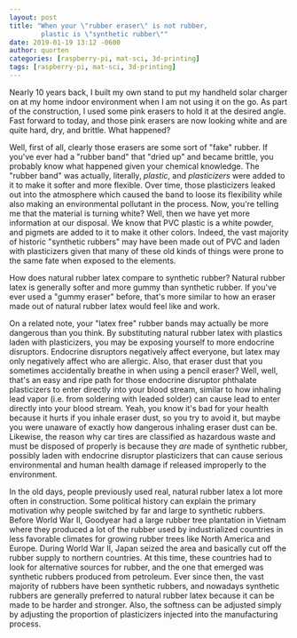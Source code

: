 ```yaml
---
layout: post
title: "When your \"rubber eraser\" is not rubber,
        plastic is \"synthetic rubber\""
date: 2019-01-19 13:12 -0600
author: quorten
categories: [raspberry-pi, mat-sci, 3d-printing]
tags: [raspberry-pi, mat-sci, 3d-printing]
---
```


Nearly 10 years back, I built my own stand to put my handheld solar
charger on at my home indoor environment when I am not using it on the
go.  As part of the construction, I used some pink erasers to hold it
at the desired angle.  Fast forward to today, and those pink erasers
are now looking white and are quite hard, dry, and brittle.  What
happened?

Well, first of all, clearly those erasers are some sort of "fake"
rubber.  If you've ever had a "rubber band" that "dried up" and became
brittle, you probably know what happened given your chemical
knowledge.  The "rubber band" was actually, literally, _plastic_, and
_plasticizers_ were added to it to make it softer and more flexible.
Over time, those plasticizers leaked out into the atmosphere which
caused the band to loose its flexibility while also making an
environmental pollutant in the process.  Now, you're telling me that
the material is turning white?  Well, then we have yet more
information at our disposal.  We know that PVC plastic is a white
powder, and pigmets are added to it to make it other colors.  Indeed,
the vast majority of historic "synthetic rubbers" may have been made
out of PVC and laden with plasticizers given that many of these old
kinds of things were prone to the same fate when exposed to the
elements.

How does natural rubber latex compare to synthetic rubber?  Natural
rubber latex is generally softer and more gummy than synthetic rubber.
If you've ever used a "gummy eraser" before, that's more similar to
how an eraser made out of natural rubber latex would feel like and
work.

<!-- more -->

On a related note, your "latex free" rubber bands may actually be more
dangerous than you think.  By substituting natural rubber latex with
plastics laden with plasticizers, you may be exposing yourself to more
endocrine disruptors.  Endocrine disruptors negatively affect
everyone, but latex may only negatively affect who are allergic.
Also, that eraser dust that you sometimes accidentally breathe in when
using a pencil eraser?  Well, well, that's an easy and ripe path for
those endocrine disruptor phthalate plasticizers to enter directly
into your blood stream, similar to how inhaling lead vapor (i.e. from
soldering with leaded solder) can cause lead to enter directly into
your blood stream.  Yeah, you know it's bad for your health because it
hurts if you inhale eraser dust, so you try to avoid it, but maybe you
were unaware of exactly how dangerous inhaling eraser dust can be.
Likewise, the reason why car tires are classified as hazardous waste
and must be disposed of properly is because they _are_ made of
synthetic rubber, possibly laden with endocrine disruptor plasticizers
that can cause serious environmental and human health damage if
released improperly to the environment.

In the old days, people previously used real, natural rubber latex a
lot more often in construction.  Some political history can explain
the primary motivation why people switched by far and large to
synthetic rubbers.  Before World War II, Goodyear had a large rubber
tree plantation in Vietnam where they produced a lot of the rubber
used by industrialized countries in less favorable climates for
growing rubber trees like North America and Europe.  During World War
II, Japan seized the area and basically cut off the rubber supply to
northern countries.  At this time, these countries had to look for
alternative sources for rubber, and the one that emerged was synthetic
rubbers produced from petroleum.  Ever since then, the vast majority
of rubbers have been synthetic rubbers, and nowadays synthetic rubbers
are generally preferred to natural rubber latex because it can be made
to be harder and stronger.  Also, the softness can be adjusted simply
by adjusting the proportion of plasticizers injected into the
manufacturing process.
